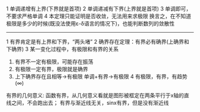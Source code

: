 1 单调递增有上界(下界就是首项)
2 单调递减有下界(上界就是首项)
3 单调即可，不要求严格单调
4 本定理只能证明是否收敛，无法用来求极限
换言之，在不知道极限是多少的时候(既没法使用ε-δ语言的情况下)，也能判断数列的敛散性

---

1 有界肯定是有上界和下界，“两头堵”
2 确界存在定理：有界必有确界(上确界和下确界)
3 某一变化过程中，有极限和有界的关系
1. 有界不一定有极限，可能存在振荡
2. 有极限一定有界，极限就是确界
3. 上下确界存在且相等→有极限
   单调+有界→有极限
4 有极限，有界，有趋势(∞)

有界的几何意义: 函数有界，从几何意义看就是图形被框定在两条平行于x轴的直线之间，不会跑出去；
有界与渐近线无关，sinx有界，但是没有渐近线
